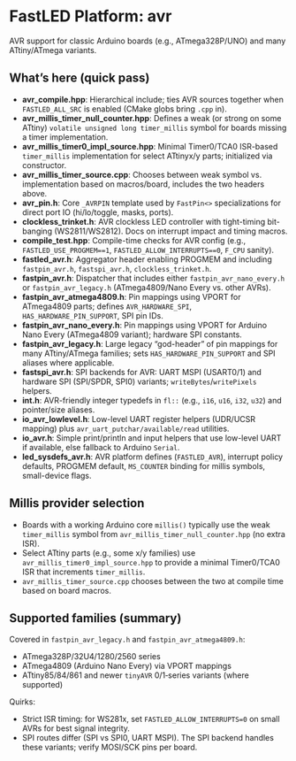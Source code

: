 # FastLED Platform: avr

AVR support for classic Arduino boards (e.g., ATmega328P/UNO) and many ATtiny/ATmega variants.

## What’s here (quick pass)
- **avr_compile.hpp**: Hierarchical include; ties AVR sources together when `FASTLED_ALL_SRC` is enabled (CMake globs bring `.cpp` in).
- **avr_millis_timer_null_counter.hpp**: Defines a weak (or strong on some ATtiny) `volatile unsigned long timer_millis` symbol for boards missing a timer implementation.
- **avr_millis_timer0_impl_source.hpp**: Minimal Timer0/TCA0 ISR-based `timer_millis` implementation for select ATtinyx/y parts; initialized via constructor.
- **avr_millis_timer_source.cpp**: Chooses between weak symbol vs. implementation based on macros/board, includes the two headers above.
- **avr_pin.h**: Core `_AVRPIN` template used by `FastPin<>` specializations for direct port IO (hi/lo/toggle, masks, ports).
- **clockless_trinket.h**: AVR clockless LED controller with tight-timing bit-banging (WS2811/WS2812). Docs on interrupt impact and timing macros.
- **compile_test.hpp**: Compile-time checks for AVR config (e.g., `FASTLED_USE_PROGMEM==1`, `FASTLED_ALLOW_INTERRUPTS==0`, `F_CPU` sanity).
- **fastled_avr.h**: Aggregator header enabling PROGMEM and including `fastpin_avr.h`, `fastspi_avr.h`, `clockless_trinket.h`.
- **fastpin_avr.h**: Dispatcher that includes either `fastpin_avr_nano_every.h` or `fastpin_avr_legacy.h` (ATmega4809/Nano Every vs. other AVRs).
- **fastpin_avr_atmega4809.h**: Pin mappings using VPORT for ATmega4809 parts; defines `AVR_HARDWARE_SPI`, `HAS_HARDWARE_PIN_SUPPORT`, SPI pin IDs.
- **fastpin_avr_nano_every.h**: Pin mappings using VPORT for Arduino Nano Every (ATmega4809 variant); hardware SPI constants.
- **fastpin_avr_legacy.h**: Large legacy “god-header” of pin mappings for many ATtiny/ATmega families; sets `HAS_HARDWARE_PIN_SUPPORT` and SPI aliases where applicable.
- **fastspi_avr.h**: SPI backends for AVR: UART MSPI (USART0/1) and hardware SPI (SPI/SPDR, SPI0) variants; `writeBytes`/`writePixels` helpers.
- **int.h**: AVR-friendly integer typedefs in `fl::` (e.g., `i16`, `u16`, `i32`, `u32`) and pointer/size aliases.
- **io_avr_lowlevel.h**: Low-level UART register helpers (UDR/UCSR mapping) plus `avr_uart_putchar/available/read` utilities.
- **io_avr.h**: Simple print/println and input helpers that use low-level UART if available, else fallback to Arduino `Serial`.
- **led_sysdefs_avr.h**: AVR platform defines (`FASTLED_AVR`), interrupt policy defaults, PROGMEM default, `MS_COUNTER` binding for millis symbols, small-device flags.

## Millis provider selection

- Boards with a working Arduino core `millis()` typically use the weak `timer_millis` symbol from `avr_millis_timer_null_counter.hpp` (no extra ISR).
- Select ATtiny parts (e.g., some x/y families) use `avr_millis_timer0_impl_source.hpp` to provide a minimal Timer0/TCA0 ISR that increments `timer_millis`.
- `avr_millis_timer_source.cpp` chooses between the two at compile time based on board macros.

## Supported families (summary)

Covered in `fastpin_avr_legacy.h` and `fastpin_avr_atmega4809.h`:

- ATmega328P/32U4/1280/2560 series
- ATmega4809 (Arduino Nano Every) via VPORT mappings
- ATtiny85/84/861 and newer `tinyAVR` 0/1‑series variants (where supported)

Quirks:

- Strict ISR timing: for WS281x, set `FASTLED_ALLOW_INTERRUPTS=0` on small AVRs for best signal integrity.
- SPI routes differ (SPI vs SPI0, UART MSPI). The SPI backend handles these variants; verify MOSI/SCK pins per board.
